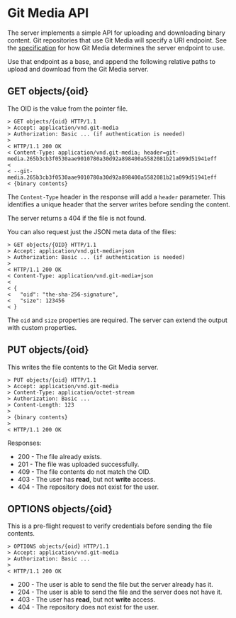 # Git Media API

The server implements a simple API for uploading and downloading binary content.
Git repositories that use Git Media will specify a URI endpoint.  See the
[specification](spec.md) for how Git Media determines the server endpoint to use.

Use that endpoint as a base, and append the following relative paths to upload
and download from the Git Media server.

## GET objects/{oid}

The OID is the value from the pointer file.

```
> GET objects/{oid} HTTP/1.1
> Accept: application/vnd.git-media
> Authorization: Basic ... (if authentication is needed)
>
< HTTP/1.1 200 OK
< Content-Type: application/vnd.git-media; header=git-media.265b3cb3f0530aae9010780a30d92a898400a5582081b21a099d51941eff
<
< --git-media.265b3cb3f0530aae9010780a30d92a898400a5582081b21a099d51941eff
< {binary contents}
```

The `Content-Type` header in the response will add a `header` parameter.  This
identifies a unique header that the server writes before sending the content.

The server returns a 404 if the file is not found.

You can also request just the JSON meta data of the files:

```
> GET objects/{OID} HTTP/1.1
> Accept: application/vnd.git-media+json
> Authorization: Basic ... (if authentication is needed)
>
< HTTP/1.1 200 OK
< Content-Type: application/vnd.git-media+json
<
< {
<   "oid": "the-sha-256-signature",
<   "size": 123456
< }
```

The `oid` and `size` properties are required.  The server can extend the output
with custom properties.

## PUT objects/{oid}

This writes the file contents to the Git Media server.

```
> PUT objects/{oid} HTTP/1.1
> Accept: application/vnd.git-media
> Content-Type: application/octet-stream
> Authorization: Basic ...
> Content-Length: 123
>
> {binary contents}
>
< HTTP/1.1 200 OK
```

Responses:

* 200 - The file already exists.
* 201 - The file was uploaded successfully.
* 409 - The file contents do not match the OID.
* 403 - The user has **read**, but not **write** access.
* 404 - The repository does not exist for the user.

## OPTIONS objects/{oid}

This is a pre-flight request to verify credentials before sending the file
contents.

```
> OPTIONS objects/{oid} HTTP/1.1
> Accept: application/vnd.git-media
> Authorization: Basic ...
>
< HTTP/1.1 200 OK
```

* 200 - The user is able to send the file but the server already has it.
* 204 - The user is able to send the file and the server does not have it.
* 403 - The user has **read**, but not **write** access.
* 404 - The repository does not exist for the user.
